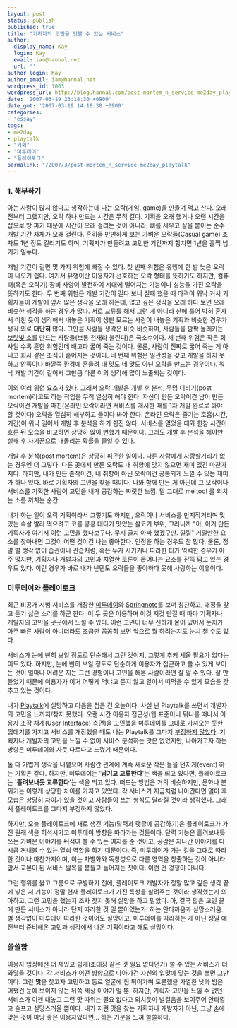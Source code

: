 ```yaml
---
layout: post
status: publish
published: true
title: "기획자의 고민을 맛볼 수 있는 서비스"
author:
  display_name: Kay
  login: Kay
  email: iam@hannal.net
  url: ''
author_login: Kay
author_email: iam@hannal.net
wordpress_id: 1003
wordpress_url: http://blog.hannal.com/post-mortem_n_service-me2day_playtalk/
date: '2007-03-19 23:18:30 +0900'
date_gmt: '2007-03-19 14:18:30 +0900'
categories:
- "essay"
tags:
- me2day
- playtalk
- "기획"
- "미투데이"
- "플레이토크"
permalink: "/2007/3/post-mortem_n_service-me2day_playtalk"
---
```

<h3>1. 해부하기</h3>
<p>아는 사람이 많지 않다고 생각하는데 나는 오락(게임, game)을 만들며 먹고 산다. 오래 전부터 그랬지만, 오락 하나 만드는 시간은 무척 길다. 기획을 오래 했거나 오랜 시간을 삽으로 땅 파기 때문에 시간이 오래 걸리는 것이 아니라, 뼈를 세우고 살을 붙이는 순수 개발 기간 자체가 오래 걸린다. 흔히들 만만하게 보는 가벼운 오락들(Casual game) 조차도 1년 정도 걸리기도 하며, 기획자가 만들려고 고민한 기간까지 합치면 1년을 훌쩍 넘기기 일쑤다.</p>
<p>개발 기간이 길면 몇 가지 위험에 빠질 수 있다. 첫 번째 위험은 유행에 한 발 늦은 오락이 나오기 쉽다. 여기서 유행이란 이용자가 선호하는 오락 형태를 뜻하기도 하지만, 컴퓨터(혹은 오락기) 장비 사양이 발전하여 시대에 떨어지는 기능이나 성능을 가진 오락을 뜻하기도 한다. 두 번째 위험은 개발 기간이 길다 보니 실패 했을 때 타격이 워낙 커서 기획자들이 개발에 앞서 많은 생각을 오래 하는데, 많고 깊은 생각을 오래 하다 보면 으레 비슷한 생각을 하는 경우가 많다. 서로 교류를 해서 그런 게 아니라 산에 틀어 박혀 혼자서 미친 듯이 생각해서 내놓은 기획이 생판 모르는 사람이 내놓은 기획과 비슷한 경우가 생각 외로 <strong>대단히</strong> 많다. 그만큼 사람들 생각은 비슷 비슷하며, 사람들을 깜짝 놀래키는 <a href="http://www.google.co.kr/search?hl=ko&newwindow=1&q=%EB%B3%B4%EB%9E%8F%EB%B9%9B+%EC%86%8C&btnG=%EA%B2%80%EC%83%89&lr=">보랏빛 소</a>를 만드는 사람들(보통 천재라 불린다)은 극소수이다. 세 번째 위험은 작은 회사일 수록 흔한 위험인데 배고파 굶어 죽는 것이다. 물론, 사람이 진짜로 굶어 죽는 게 아니고 회사 같은 조직이 흩어지는 것이다. 네 번째 위험은 일관성을 갖고 개발을 하지 못하고 안쪽이나 바깥쪽 환경에 흔들려 내 맛도 네 맛도 아닌 오락을 만드는 경우이다. 워낙 개발 기간이 길어서 그만큼 다른 이의 생각에 많이 노출되는 것이다.</p>
<p>이외 여러 위험 요소가 있다. 그래서 오락 개발은 개발 후 분석, 무덤 디비기(post mortem)라고도 하는 작업을 무척 열심히 해야 한다. 자신이 만든 오락이건 남이 만든 오락이건 개발을 마친(온라인 오락이라면 서비스를 개시한 때를 1차 개발 완료로 봐야 할 것이다) 오락을 열심히 해부하고 들여다 봐야 한다. 온라인 오락은 즐기는 호흡(시간, 기간)이 워낙 길어서 개발 후 분석을 하기 쉽진 않다. 서비스를 열었을 때와 한참 시간이 흐른 뒤 모습을 비교하면 상당히 많이 변했기 때문이다. 그래도 개발 후 분석을 해야만 실패 후 사기꾼으로 내몰리는 확률을 줄일 수 있다.</p>
<p>개발 후 분석(post mortem)은 상당히 피곤한 일이다. 다른 사람에게 자랑할거리가 없는 경우엔 더 그렇다. 다른 곳에서 만든 오락도 내 취향에 맞지 않으면 재미 없긴 마찬가지다. 하지만, 내가 만든 졸작이건, 내 취향이 아닌 오락이건 공통되게 느낄 수 있는 재미가 하나 있다. 바로 기획자의 고민을 찾을 때이다. 나와 함께 만든 게 아닌데 그 오락이나 서비스를 기획한 사람이 고민을 내가 공감하는 짜릿한 느낌. 말 그대로 me too! 를 외치는 소름 끼치는 순간.</p>
<p>내가 하는 일이 오락 기획이라서 그렇기도 하지만, 오락이나 서비스를 만지작거리며 맛있는 속살 발라 먹으려고 코를 킁킁 대다가 맛있는 살코기 부위, 그러니까 "아, 이거 만든 기획자가 여기서 이런 고민을 했나보구나. 무지 골치 아파 했겠구만. 낄낄" 거릴만한 요소를 찾아내면 그것이 어떤 것이건 나는 좋아한다. 인정을 하는 경우도 참 많다. 물론, 정말 별 생각 없이 습관이나 관습처럼, 혹은 누가 시키거나 따라한 티가 역력한 경우가 아주 많지만, 기획자나 개발자의 고민과 치열한 토론이 뭍어나는 요소를 잔뜩 담고 있는 경우도 있다. 이런 경우가 바로 내가 닌텐도 오락들을 좋아하다 못해 사랑하는 이유이다.</p>
<h3>미투데이와 플레이토크</h3>
<p>최근 비공개 시범 서비스를 개장한 <a href="http://www.me2day.net">미투데이</a>와 <a href="http://www.springnote.com">Springnote</a>를 보며 칭찬하고, 애정을 갖고 듣기 싫은 소리를 하곤 한다. 이 두 곳은 이용하며 이것 저것 만질 때 마다 기획자나 개발자의 고민을 곳곳에서 느낄 수 있다. 이런 고민이 너무 진하게 뭍어 있어서 눈치가 아주 빠른 사람이 아니더라도 조금만 꼼꼼히 보면 앞으로 뭘 하려는지도 눈치 챌 수도 있다.</p>
<p>서비스가 눈에 뻔히 보일 정도로 단순해서 그런 것이지, 그렇게 추켜 세울 필요가 없다는 이도 있다. 하지만, 눈에 뻔히 보일 정도로 단순하게 이용자가 접근하고 쓸 수 있게 보이는 것이 얼마나 어려운 지는 그런 경험이나 고민을 해본 사람이라면 잘 알 수 있다. 잘 만들었기 때문에 이용자가 이거 어떻게 먹냐고 묻지 않고 알아서 떠먹을 수 있게 모습을 갖추고 있는 것이다.</p>
<p>내가 <a href="http://www.playtalk.net">Playtalk</a>에 실망하고 마음을 접은 건 오늘이다. 사실 난 Playtalk를 쓰면서 개발자의 고민을 느끼지/찾지 못했다. 오랜 시간 이용자 접근성(웹 표준이니 뭐니를 떠나서 이용자 조작 체계(User Interface) 측면)을 고민했을 미투데이를 그대로 가져오는 듯한 껍데기를 가지고 서비스를 개장했을 때도 나는 Playtalk를 그다지 <a href="http://blog.hannal.com/blahblah_to_me2day/">부정하지 않았다</a>. 기획자나 개발자의 고민을 느낄 수 없어 서비스 분석하는 맛은 없었지만, 나아가고자 하는 방향은 미투데이와 사뭇 다르다고 느꼈기 때문이다.</p>
<p>둘 다 가볍게 생각을 내뱉으며 사람간 관계에 계속 새로운 작은 돌을 던지게(event) 하는 기획은 같다. 하지만, 미투데이는 '<strong>남기고 교류한다</strong>'는 색을 띄고 있다면, 플레이토크는 '<strong>흘려보내듯 교류한다</strong>'는 색을 띄고 있다. 떠드는 방법은 거의 비슷하지만, 문화나 분위기는 이렇게 상당한 차이를 가지고 있었다. 각 서비스가 지금처럼 나아간다면 얼마 후 모습은 상당히 차이가 있을 것이고 사람들이 쓰는 형식도 달라질 것이라 생각했다. 그래서 플레이토크를 그다지 부정하지 않았다.</p>
<p>하지만, 오늘 플레이토크에 새로 생긴 기능(달력과 댓글에 공감하기)은 플레이토크가 가진 원래 색을 희석시키고 미투데이 방향을 따라가는 것들이다. 달력 기능은 흘려보내듯 쓰는 가벼운 이야기를 뒤적여 볼 수 있는 여지를 준 것이고, 공감은 지나간 이야기를 다시금 꺼내볼 수 있는 열쇠 역할을 하기 때문이다. 즉, 미투데이가 가는 길을 그대로 따라한 것이나 마찬가지이며, 이는 차별화와 독창성으로 다른 영역을 창출하는 것이 아니라 앞서 교본이 된 서비스 발목을 붙들고 늘어지는 짓이다. 이런 건 경쟁이 아니다.</p>
<p>그런 행위를 옳고 그름으로 구별하기 전에, 플레이토크 개발자가 정말 많고 깊은 생각 끝에 넣은 저 기능이 정말 현재 플레이토크가 가진 특성을 살려주는 것이라 생각했는지 의아하고, 그런 고민을 했는지 조차 찾지 못해 실망을 하고 말았다. 아, 결국 많은 고민 끝에 만든 서비스가 아니라 단지 따라한 것 일 뿐이었는가! 하는 안타까움과 실망스러움. 별 생각없이 미투데이 따라한 것이어도 실망이고, 미투데이를 따라하는 게 아닌 정말 예전부터 준비해온 고민과 생각에서 나온 기획이라고 해도 실망이다.</p>
<h3>쓸쓸함</h3>
<p>이용자 입장에선 더 재밌고 쉽게(초대장 같은 것 필요 없다던가) 쓸 수 있는 서비스가 더 와닿을 것이다. 각 서비스가 어떤 방향으로 나아가건 자신의 입맛에 맞는 것을 쓰면 그만이다. 그런 <strong>맛</strong>을 찾고자 고민하고 동료 얼굴에 침 튀어가며 토론했을 가열찬 낮과 밤은 어쨌건 눈에 보이지 않는 뒤쪽 세상 이야기 일 뿐. 하지만, 기획자 고민을 느낄 수 없던 서비스가 이젠 대놓고 그런 맛 따위는 필요 없다고 외치듯이 발걸음을 보여주어 안타깝고 슬프고 실망스러울 뿐이다. 내가 저런 맛을 찾는 기획자나 개발자가 아닌, 그냥 손에 맞는 것이 마냥 좋은 이용자였다면... 하는 기분을 느껴 쓸쓸하다.</p>
